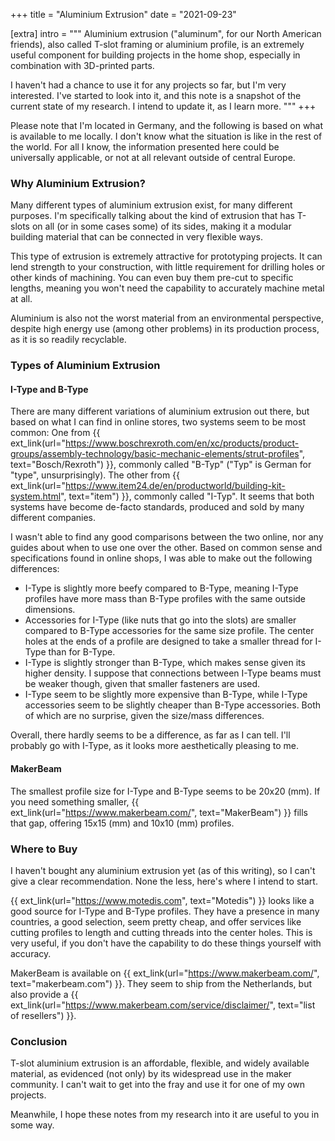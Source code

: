+++
title = "Aluminium Extrusion"
date  = "2021-09-23"

[extra]
intro = """
Aluminium extrusion ("aluminum", for our North American friends), also called T-slot framing or aluminium profile, is an extremely useful component for building projects in the home shop, especially in combination with 3D-printed parts.

I haven't had a chance to use it for any projects so far, but I'm very interested. I've started to look into it, and this note is a snapshot of the current state of my research. I intend to update it, as I learn more.
"""
+++

Please note that I'm located in Germany, and the following is based on what is available to me locally. I don't know what the situation is like in the rest of the world. For all I know, the information presented here could be universally applicable, or not at all relevant outside of central Europe.

### Why Aluminium Extrusion?

Many different types of aluminium extrusion exist, for many different purposes. I'm specifically talking about the kind of extrusion that has T-slots on all (or in some cases some) of its sides, making it a modular building material that can be connected in very flexible ways.

<!-- TASK: Add picture here, once available. -->

This type of extrusion is extremely attractive for prototyping projects. It can lend strength to your construction, with little requirement for drilling holes or other kinds of machining. You can even buy them pre-cut to specific lengths, meaning you won't need the capability to accurately machine metal at all.

Aluminium is also not the worst material from an environmental perspective, despite high energy use (among other problems) in its production process, as it is so readily recyclable.


### Types of Aluminium Extrusion

#### I-Type and B-Type

There are many different variations of aluminium extrusion out there, but based on what I can find in online stores, two systems seem to be most common: One from {{ ext_link(url="https://www.boschrexroth.com/en/xc/products/product-groups/assembly-technology/basic-mechanic-elements/strut-profiles", text="Bosch/Rexroth") }}, commonly called "B-Typ" ("Typ" is German for "type", unsurprisingly). The other from {{ ext_link(url="https://www.item24.de/en/productworld/building-kit-system.html", text="item") }}, commonly called "I-Typ". It seems that both systems have become de-facto standards, produced and sold by many different companies.

<!-- TASK: Add schematics of cross-sections here, once available. -->

I wasn't able to find any good comparisons between the two online, nor any guides about when to use one over the other. Based on common sense and specifications found in online shops, I was able to make out the following differences:

- I-Type is slightly more beefy compared to B-Type, meaning I-Type profiles have more mass than B-Type profiles with the same outside dimensions.
- Accessories for I-Type (like nuts that go into the slots) are smaller compared to B-Type accessories for the same size profile. The center holes at the ends of a profile are designed to take a smaller thread for I-Type than for B-Type.
- I-Type is slightly stronger than B-Type, which makes sense given its higher density. I suppose that connections between I-Type beams must be weaker though, given that smaller fasteners are used.
- I-Type seem to be slightly more expensive than B-Type, while I-Type accessories seem to be slightly cheaper than B-Type accessories. Both of which are no surprise, given the size/mass differences.

Overall, there hardly seems to be a difference, as far as I can tell. I'll probably go with I-Type, as it looks more aesthetically pleasing to me.

#### MakerBeam

The smallest profile size for I-Type and B-Type seems to be 20x20 (mm). If you need something smaller, {{ ext_link(url="https://www.makerbeam.com/", text="MakerBeam") }} fills that gap, offering 15x15 (mm) and 10x10 (mm) profiles.


### Where to Buy

I haven't bought any aluminium extrusion yet (as of this writing), so I can't give a clear recommendation. None the less, here's where I intend to start.

{{ ext_link(url="https://www.motedis.com", text="Motedis") }} looks like a good source for I-Type and B-Type profiles. They have a presence in many countries, a good selection, seem pretty cheap, and offer services like cutting profiles to length and cutting threads into the center holes. This is very useful, if you don't have the capability to do these things yourself with accuracy.

MakerBeam is available on {{ ext_link(url="https://www.makerbeam.com/", text="makerbeam.com") }}. They seem to ship from the Netherlands, but also provide a {{ ext_link(url="https://www.makerbeam.com/service/disclaimer/", text="list of resellers") }}.


### Conclusion

T-slot aluminium extrusion is an affordable, flexible, and widely available material, as evidenced (not only) by its widespread use in the maker community. I can't wait to get into the fray and use it for one of my own projects.

Meanwhile, I hope these notes from my research into it are useful to you in some way.

